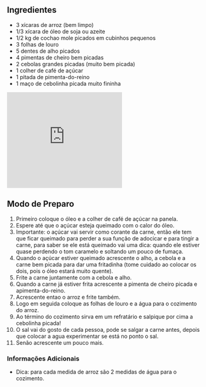 ## Ingredientes

- 3 xícaras de arroz (bem limpo)
- 1/3 xícara de óleo de soja ou azeite
- 1/2 kg de cochao mole picados em cubinhos pequenos
- 3 folhas de louro
- 5 dentes de alho picados
- 4 pimentas de cheiro bem picadas
- 2 cebolas grandes picadas (muito bem picada)
- 1 colher de café de açúcar
- 1 pitada de pimenta-do-reino
- 1 maço de cebolinha picada muito fininha

<iframe style="border: 0px none; vertical-align: bottom; width: 300px; height: 250px;" src="https://76b9d812c8a51b3c1499801f8d63ce5f.safeframe.googlesyndication.com/safeframe/1-0-38/html/container.html" id="google_ads_iframe_/21636860837/TudoGostoso/Content_4" title="3rd party ad content" name="" scrolling="no" marginwidth="0" marginheight="0" data-is-safeframe="true" sandbox="allow-forms allow-popups allow-popups-to-escape-sandbox allow-same-origin allow-scripts allow-top-navigation-by-user-activation" data-google-container-id="c" data-load-complete="true" width="1" height="1" frameborder="0"></iframe>



## 

## 

## 

## 

## Modo de Preparo

1. Primeiro coloque o óleo e a colher de café de açúcar na panela.
2. Espere até que o açúcar esteja queimado com o calor do óleo.
3. Importante: o açúcar vai servir como corante da carne, então ele tem que ficar  queimado para perder a sua função de adocicar e para tingir a carne,  para saber se ele está queimado vai uma dica: quando ele estiver quase  perdendo o tom caramelo e soltando um pouco de fumaça.
4. Quando o açúcar estiver queimado acrescente o alho, a cebola e a carne bem  picada para dar uma fritadinha (tome cuidado ao colocar os dois, pois o  óleo estará muito quente).
5. Frite a carne juntamente com a cebola e alho.
6. Quando a carne já estiver frita acrescente a pimenta de cheiro picada e apimenta-do-reino.
7. Acrescente entao o arroz e frite também.
8. Logo em seguida coloque as folhas de louro e a água para o cozimento do arroz.
9. Ao término do cozimento sirva em um refratário e salpique por cima a cebolinha picada!
10. O sal vai do gosto de cada pessoa, pode se salgar a carne antes, depois que colocar a agua experimentar se está no ponto o sal.
11. Senão acrescente um pouco mais.

### Informações Adicionais

- Dica: para cada medida de arroz são 2 medidas de água para o cozimento.